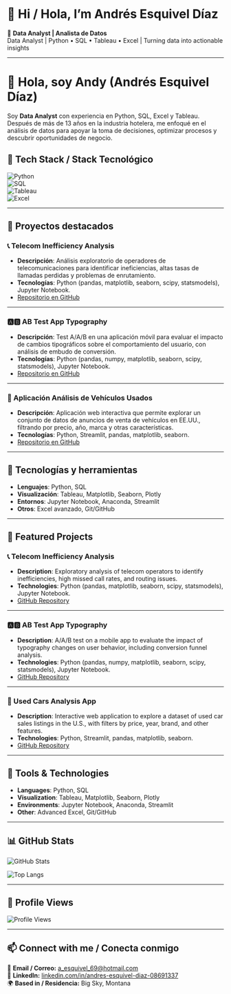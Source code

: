 # 👋 Hi / Hola, I’m Andrés Esquivel Díaz  

🎯 **Data Analyst | Analista de Datos**  
Data Analyst | Python • SQL • Tableau • Excel | Turning data into actionable insights

---
# 👋 Hola, soy Andy (Andrés Esquivel Díaz)

Soy **Data Analyst** con experiencia en Python, SQL, Excel y Tableau.  
Después de más de 13 años en la industria hotelera, me enfoqué en el análisis de datos para apoyar la toma de decisiones, optimizar procesos y descubrir oportunidades de negocio.  

## 🔧 Tech Stack / Stack Tecnológico  

![Python](https://img.shields.io/badge/Python-3776AB?style=for-the-badge&logo=python&logoColor=white)  
![SQL](https://img.shields.io/badge/SQL-316192?style=for-the-badge&logo=postgresql&logoColor=white)  
![Tableau](https://img.shields.io/badge/Tableau-E97627?style=for-the-badge&logo=tableau&logoColor=white)  
![Excel](https://img.shields.io/badge/Excel-217346?style=for-the-badge&logo=microsoft-excel&logoColor=white)  

---

## 🚀 Proyectos destacados

### 📞 Telecom Inefficiency Analysis
- **Descripción**: Análisis exploratorio de operadores de telecomunicaciones para identificar ineficiencias, altas tasas de llamadas perdidas y problemas de enrutamiento.  
- **Tecnologías**: Python (pandas, matplotlib, seaborn, scipy, statsmodels), Jupyter Notebook.  
- [Repositorio en GitHub](https://github.com/tu_usuario/telecom-inefficiency-analysis)

---

### 🅰️🅱️ AB Test App Typography
- **Descripción**: Test A/A/B en una aplicación móvil para evaluar el impacto de cambios tipográficos sobre el comportamiento del usuario, con análisis de embudo de conversión.  
- **Tecnologías**: Python (pandas, numpy, matplotlib, seaborn, scipy, statsmodels), Jupyter Notebook.  
- [Repositorio en GitHub](https://github.com/tu_usuario/ab-test-app-typography)

---

### 🚗 Aplicación Análisis de Vehículos Usados
- **Descripción**: Aplicación web interactiva que permite explorar un conjunto de datos de anuncios de venta de vehículos en EE.UU., filtrando por precio, año, marca y otras características.  
- **Tecnologías**: Python, Streamlit, pandas, matplotlib, seaborn.  
- [Repositorio en GitHub](https://github.com/tu_usuario/Aplicacion_Analisis_de_vehiculos_usados)

---

## 🔧 Tecnologías y herramientas
- **Lenguajes**: Python, SQL  
- **Visualización**: Tableau, Matplotlib, Seaborn, Plotly  
- **Entornos**: Jupyter Notebook, Anaconda, Streamlit  
- **Otros**: Excel avanzado, Git/GitHub  

---

## 🚀 Featured Projects

### 📞 Telecom Inefficiency Analysis
- **Description**: Exploratory analysis of telecom operators to identify inefficiencies, high missed call rates, and routing issues.  
- **Technologies**: Python (pandas, matplotlib, seaborn, scipy, statsmodels), Jupyter Notebook.  
- [GitHub Repository](https://github.com/tu_usuario/telecom-inefficiency-analysis)

---

### 🅰️🅱️ AB Test App Typography
- **Description**: A/A/B test on a mobile app to evaluate the impact of typography changes on user behavior, including conversion funnel analysis.  
- **Technologies**: Python (pandas, numpy, matplotlib, seaborn, scipy, statsmodels), Jupyter Notebook.  
- [GitHub Repository](https://github.com/tu_usuario/ab-test-app-typography)

---

### 🚗 Used Cars Analysis App
- **Description**: Interactive web application to explore a dataset of used car sales listings in the U.S., with filters by price, year, brand, and other features.  
- **Technologies**: Python, Streamlit, pandas, matplotlib, seaborn.  
- [GitHub Repository](https://github.com/tu_usuario/Aplicacion_Analisis_de_vehiculos_usados)

---

## 🔧 Tools & Technologies
- **Languages**: Python, SQL  
- **Visualization**: Tableau, Matplotlib, Seaborn, Plotly  
- **Environments**: Jupyter Notebook, Anaconda, Streamlit  
- **Other**: Advanced Excel, Git/GitHub  

---

## 📊 GitHub Stats  

![GitHub Stats](https://github-readme-stats.vercel.app/api?username=aesquivel91&show_icons=true&theme=blueberry)  

![Top Langs](https://github-readme-stats.vercel.app/api/top-langs/?username=aesquivel91&layout=compact&theme=blueberry)  

---

## 👀 Profile Views  

![Profile Views](https://komarev.com/ghpvc/?username=aesquivel91&color=blue&style=flat-square)  

---

## 📫 Connect with me / Conecta conmigo  

📧 **Email / Correo:** a_esquivel_69@hotmail.com  
🔗 **LinkedIn:** [linkedin.com/in/andres-esquivel-diaz-08691337](https://www.linkedin.com/in/andres-esquivel-diaz-08691337)  
🌍 **Based in / Residencia:** Big Sky, Montana  
